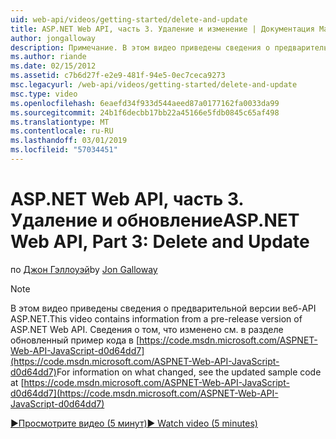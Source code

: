 ```yaml
---
uid: web-api/videos/getting-started/delete-and-update
title: ASP.NET Web API, часть 3. Удаление и изменение | Документация Майкрософт
author: jongalloway
description: Примечание. В этом видео приведены сведения о предварительной версии веб-API ASP.NET
ms.author: riande
ms.date: 02/15/2012
ms.assetid: c7b6d27f-e2e9-481f-94e5-0ec7ceca9273
msc.legacyurl: /web-api/videos/getting-started/delete-and-update
msc.type: video
ms.openlocfilehash: 6eaefd34f933d544aeed87a0177162fa0033da99
ms.sourcegitcommit: 24b1f6decbb17bb22a45166e5fdb0845c65af498
ms.translationtype: MT
ms.contentlocale: ru-RU
ms.lasthandoff: 03/01/2019
ms.locfileid: "57034451"
---
```

<a name="aspnet-web-api-part-3-delete-and-update"></a><span data-ttu-id="66bbc-103">ASP.NET Web API, часть 3. Удаление и обновление</span><span class="sxs-lookup"><span data-stu-id="66bbc-103">ASP.NET Web API, Part 3: Delete and Update</span></span>
====================
<span data-ttu-id="66bbc-104">по [Джон Гэллоуэй](https://github.com/jongalloway)</span><span class="sxs-lookup"><span data-stu-id="66bbc-104">by [Jon Galloway](https://github.com/jongalloway)</span></span>

> [!NOTE]
> <span data-ttu-id="66bbc-105">В этом видео приведены сведения о предварительной версии веб-API ASP.NET.</span><span class="sxs-lookup"><span data-stu-id="66bbc-105">This video contains information from a pre-release version of ASP.NET Web API.</span></span> <span data-ttu-id="66bbc-106">Сведения о том, что изменено см. в разделе обновленный пример кода в [https://code.msdn.microsoft.com/ASPNET-Web-API-JavaScript-d0d64dd7](https://code.msdn.microsoft.com/ASPNET-Web-API-JavaScript-d0d64dd7)</span><span class="sxs-lookup"><span data-stu-id="66bbc-106">For information on what changed, see the updated sample code at [https://code.msdn.microsoft.com/ASPNET-Web-API-JavaScript-d0d64dd7](https://code.msdn.microsoft.com/ASPNET-Web-API-JavaScript-d0d64dd7)</span></span>

[<span data-ttu-id="66bbc-107">&#9654;Просмотрите видео (5 минут)</span><span class="sxs-lookup"><span data-stu-id="66bbc-107">&#9654; Watch video (5 minutes)</span></span>](https://channel9.msdn.com/Blogs/ASP-NET-Site-Videos/delete-and-update)
